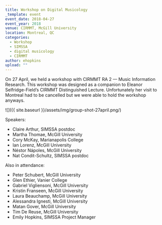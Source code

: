 ```yaml
---
title: Workshop on Digital Musicology
_template: event
event_date: 2018-04-27
event_year: 2018
venue: CIRMMT, McGill University
location: Montreal, QC
categories:
  - Workshop
  - SIMSSA
  - digital musicology
  - CIRMMT
author: ehopkins
upload: ""
---
```


On 27 April, we held a workshop with CIRMMT RA 2 — Music Information Research. This workshop was designed as a companion to Eleanor Selfridge-Field’s CIRMMT Distinguished Lecture. Unfortunately her visit to Montreal had to be cancelled but we were able to hold the workshop anyways.

![]({{ site.baseurl }}/assets/img/group-shot-27april.png/)

Speakers:

- Claire Arthur, SIMSSA postdoc
- Martha Thomae, McGill University
- Cory McKay, Marianapolis College
- Ian Lorenz, McGill University
- Néstor Nápoles, McGill University
- Nat Condit-Schultz, SIMSSA postdoc

Also in attendance:

- Peter Schubert, McGill University
- Glen Ethier, Vanier College
- Gabriel Vigliensoni, McGill University
- Kristin Franseen, McGill University
- Laura Beauchamp, McGill University
- Alessandra Ignesti, McGill University
- Matan Gover, McGill University
- Tim De Reuse, McGill University
- Emily Hopkins, SIMSSA Project Manager
